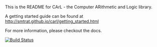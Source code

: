 This is the README for CArL - the Computer ARithmetic and Logic library.

A getting started guide can be found at http://smtrat.github.io/carl/getting_started.html

For more information, please checkout the docs.

[![Build Status](https://travis-ci.org/smtrat/carl.svg?branch=master)](https://travis-ci.org/smtrat/carl)